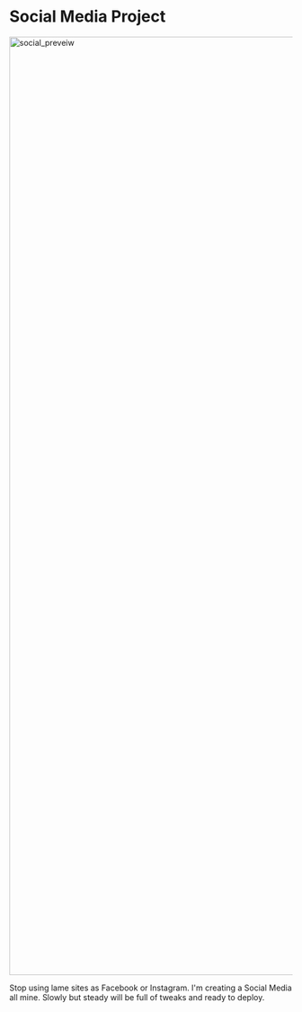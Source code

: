 # Social Media Project

<img width="1666" alt="social_preveiw" src="https://user-images.githubusercontent.com/113927857/225252196-a317c34f-a44e-443b-931c-9c42fc4a3d9c.png">

Stop using lame sites as Facebook or Instagram. I'm creating a Social Media all mine. Slowly but steady will be full of tweaks and ready to deploy.



